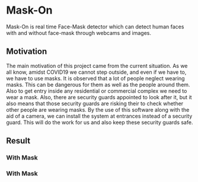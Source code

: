 # Mask-On
Mask-On is real time Face-Mask detector which can detect human faces with and without face-mask through webcams and images.

## Motivation
The main motivation of this project came from the current situation. As we all know, 
amidst COVID19 we cannot step outside, and even if we have to, we have to use 
masks. It is observed that a lot of people neglect wearing masks. This can be dangerous 
for them as well as the people around them. Also to get entry inside any residential or 
commercial complex we need to wear a mask. Also, there are security guards appointed 
to look after it, but it also means that those security guards are risking their to check 
whether other people are wearing masks. By the use of this software along with the aid 
of a camera, we can install the system at entrances instead of a security guard. This will 
do the work for us and also keep these security guards safe. 

## Result
### With Mask

### With Mask
